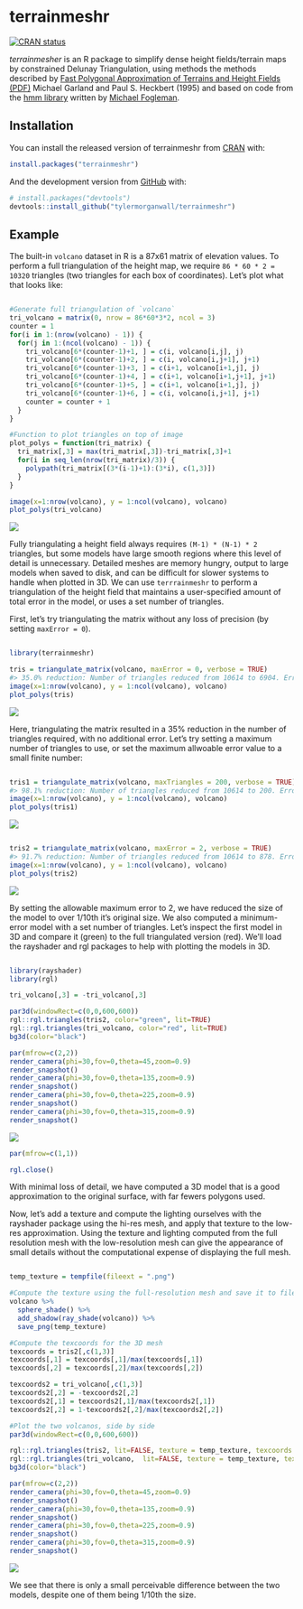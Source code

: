 
<!-- README.md is generated from README.Rmd. Please edit that file -->

# terrainmeshr

<!-- badges: start -->

[![CRAN
status](https://www.r-pkg.org/badges/version/terrainmeshr)](https://CRAN.R-project.org/package=terrainmeshr)
<!-- badges: end -->

*terrainmesher* is an R package to simplify dense height fields/terrain
maps by constrained Delunay Triangulation, using methods the methods
described by [Fast Polygonal Approximation of Terrains and Height Fields
(PDF)](https://www.mgarland.org/files/papers/scape.pdf) Michael Garland
and Paul S. Heckbert (1995) and based on code from the [hmm
library](https://www.github.com/fogleman/hmm) written by [Michael
Fogleman](https://www.michaelfogleman.com/projects/hmm/).

## Installation

You can install the released version of terrainmeshr from
[CRAN](https://CRAN.R-project.org) with:

``` r
install.packages("terrainmeshr")
```

And the development version from [GitHub](https://github.com/) with:

``` r
# install.packages("devtools")
devtools::install_github("tylermorganwall/terrainmeshr")
```

## Example

The built-in `volcano` dataset in R is a 87x61 matrix of elevation
values. To perform a full triangulation of the height map, we require
`86 * 60 * 2 = 10320` triangles (two triangles for each box of
coordinates). Let’s plot what that looks like:

``` r

#Generate full triangulation of `volcano`
tri_volcano = matrix(0, nrow = 86*60*3*2, ncol = 3)
counter = 1
for(i in 1:(nrow(volcano) - 1)) {
  for(j in 1:(ncol(volcano) - 1)) {
    tri_volcano[6*(counter-1)+1, ] = c(i, volcano[i,j], j)
    tri_volcano[6*(counter-1)+2, ] = c(i, volcano[i,j+1], j+1)
    tri_volcano[6*(counter-1)+3, ] = c(i+1, volcano[i+1,j], j)
    tri_volcano[6*(counter-1)+4, ] = c(i+1, volcano[i+1,j+1], j+1)
    tri_volcano[6*(counter-1)+5, ] = c(i+1, volcano[i+1,j], j)
    tri_volcano[6*(counter-1)+6, ] = c(i, volcano[i,j+1], j+1)
    counter = counter + 1
  }
}

#Function to plot triangles on top of image
plot_polys = function(tri_matrix) {
  tri_matrix[,3] = max(tri_matrix[,3])-tri_matrix[,3]+1
  for(i in seq_len(nrow(tri_matrix)/3)) {
    polypath(tri_matrix[(3*(i-1)+1):(3*i), c(1,3)])
  }
}

image(x=1:nrow(volcano), y = 1:ncol(volcano), volcano)
plot_polys(tri_volcano)
```

![](man/figures/README-unnamed-chunk-2-1.png)<!-- -->

Fully triangulating a height field always requires `(M-1) * (N-1) * 2`
triangles, but some models have large smooth regions where this level of
detail is unnecessary. Detailed meshes are memory hungry, output to
large models when saved to disk, and can be difficult for slower systems
to handle when plotted in 3D. We can use `terrrainmeshr` to perform a
triangulation of the height field that maintains a user-specified amount
of total error in the model, or uses a set number of triangles.

First, let’s try triangulating the matrix without any loss of precision
(by setting `maxError = 0`).

``` r

library(terrainmeshr)

tris = triangulate_matrix(volcano, maxError = 0, verbose = TRUE)
#> 35.0% reduction: Number of triangles reduced from 10614 to 6904. Error: 0.000000
image(x=1:nrow(volcano), y = 1:ncol(volcano), volcano)
plot_polys(tris)
```

![](man/figures/README-example-1.png)<!-- -->

Here, triangulating the matrix resulted in a 35% reduction in the number
of triangles required, with no additional error. Let’s try setting a
maximum number of triangles to use, or set the maximum allwoable error
value to a small finite number:

``` r

tris1 = triangulate_matrix(volcano, maxTriangles = 200, verbose = TRUE)
#> 98.1% reduction: Number of triangles reduced from 10614 to 200. Error: 5.799988
image(x=1:nrow(volcano), y = 1:ncol(volcano), volcano)
plot_polys(tris1)
```

![](man/figures/README-example2-1.png)<!-- -->

``` r

tris2 = triangulate_matrix(volcano, maxError = 2, verbose = TRUE)
#> 91.7% reduction: Number of triangles reduced from 10614 to 878. Error: 2.000000
image(x=1:nrow(volcano), y = 1:ncol(volcano), volcano)
plot_polys(tris2)
```

![](man/figures/README-example2-2.png)<!-- -->

By setting the allowable maximum error to 2, we have reduced the size of
the model to over 1/10th it’s original size. We also computed a
minimum-error model with a set number of triangles. Let’s inspect the
first model in 3D and compare it (green) to the full triangulated
version (red). We’ll load the rayshader and rgl packages to help with
plotting the models in 3D.

``` r

library(rayshader)
library(rgl)

tri_volcano[,3] = -tri_volcano[,3] 

par3d(windowRect=c(0,0,600,600))
rgl::rgl.triangles(tris2, color="green", lit=TRUE)
rgl::rgl.triangles(tri_volcano, color="red", lit=TRUE)
bg3d(color="black")

par(mfrow=c(2,2))
render_camera(phi=30,fov=0,theta=45,zoom=0.9)
render_snapshot()
render_camera(phi=30,fov=0,theta=135,zoom=0.9)
render_snapshot()
render_camera(phi=30,fov=0,theta=225,zoom=0.9)
render_snapshot()
render_camera(phi=30,fov=0,theta=315,zoom=0.9)
render_snapshot()
```

![](man/figures/README-rgl-1.png)<!-- -->

``` r
par(mfrow=c(1,1))

rgl.close()
```

With minimal loss of detail, we have computed a 3D model that is a good
approximation to the original surface, with far fewers polygons used.

Now, let’s add a texture and compute the lighting ourselves with the
rayshader package using the hi-res mesh, and apply that texture to the
low-res approximation. Using the texture and lighting computed from the
full resolution mesh with the low-resolution mesh can give the
appearance of small details without the computational expense of
displaying the full mesh.

``` r

temp_texture = tempfile(fileext = ".png")

#Compute the texture using the full-resolution mesh and save it to file
volcano %>%
  sphere_shade() %>%
  add_shadow(ray_shade(volcano)) %>% 
  save_png(temp_texture)

#Compute the texcoords for the 3D mesh
texcoords = tris2[,c(1,3)]
texcoords[,1] = texcoords[,1]/max(texcoords[,1])
texcoords[,2] = texcoords[,2]/max(texcoords[,2])

texcoords2 = tri_volcano[,c(1,3)]
texcoords2[,2] = -texcoords2[,2]
texcoords2[,1] = texcoords2[,1]/max(texcoords2[,1])
texcoords2[,2] = 1-texcoords2[,2]/max(texcoords2[,2])

#Plot the two volcanos, side by side
par3d(windowRect=c(0,0,600,600))

rgl::rgl.triangles(tris2, lit=FALSE, texture = temp_texture, texcoords = texcoords)
rgl::rgl.triangles(tri_volcano,  lit=FALSE, texture = temp_texture, texcoords = texcoords2)
bg3d(color="black")

par(mfrow=c(2,2))
render_camera(phi=30,fov=0,theta=45,zoom=0.9)
render_snapshot()
render_camera(phi=30,fov=0,theta=135,zoom=0.9)
render_snapshot()
render_camera(phi=30,fov=0,theta=225,zoom=0.9)
render_snapshot()
render_camera(phi=30,fov=0,theta=315,zoom=0.9)
render_snapshot()
```

![](man/figures/README-rayshader-1.png)<!-- -->

We see that there is only a small perceivable difference between the two
models, despite one of them being 1/10th the size.
